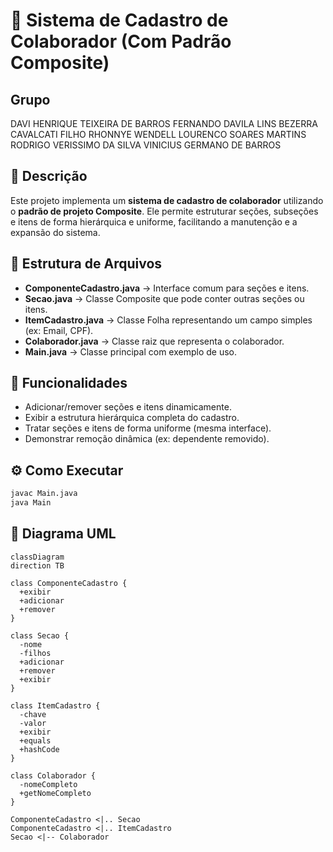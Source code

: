 # 📌 Sistema de Cadastro de Colaborador (Com Padrão Composite)

## Grupo
DAVI HENRIQUE TEIXEIRA DE BARROS
FERNANDO DAVILA LINS BEZERRA CAVALCATI FILHO
RHONNYE WENDELL LOURENCO SOARES MARTINS
RODRIGO VERISSIMO DA SILVA
VINICIUS GERMANO DE BARROS

## 📝 Descrição
Este projeto implementa um **sistema de cadastro de colaborador** utilizando o **padrão de projeto Composite**. Ele permite estruturar seções, subseções e itens de forma hierárquica e uniforme, facilitando a manutenção e a expansão do sistema.


## 📂 Estrutura de Arquivos
- **ComponenteCadastro.java** → Interface comum para seções e itens.
- **Secao.java** → Classe Composite que pode conter outras seções ou itens.
- **ItemCadastro.java** → Classe Folha representando um campo simples (ex: Email, CPF).
- **Colaborador.java** → Classe raiz que representa o colaborador.
- **Main.java** → Classe principal com exemplo de uso.


## 🚀 Funcionalidades
- Adicionar/remover seções e itens dinamicamente.
- Exibir a estrutura hierárquica completa do cadastro.
- Tratar seções e itens de forma uniforme (mesma interface).
- Demonstrar remoção dinâmica (ex: dependente removido).

## ⚙️ Como Executar
```bash
javac Main.java
java Main
```

## 📐 Diagrama UML
```mermaid
classDiagram
direction TB

class ComponenteCadastro {
  +exibir
  +adicionar
  +remover
}

class Secao {
  -nome
  -filhos
  +adicionar
  +remover
  +exibir
}

class ItemCadastro {
  -chave
  -valor
  +exibir
  +equals
  +hashCode
}

class Colaborador {
  -nomeCompleto
  +getNomeCompleto
}

ComponenteCadastro <|.. Secao
ComponenteCadastro <|.. ItemCadastro
Secao <|-- Colaborador

```
